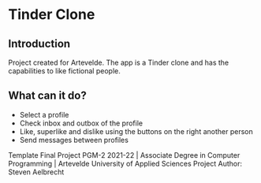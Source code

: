 # Tinder Clone

## Introduction
Project created for Artevelde. The app is a Tinder clone and has the capabilities to like fictional people.

## What can it do?
- Select a profile
- Check inbox and outbox of the profile
- Like, superlike and dislike using the buttons on the right another person
- Send messages between profiles

Template Final Project PGM-2 2021-22 | Associate Degree in Computer Programming | Artevelde University of Applied Sciences
Project Author: Steven Aelbrecht
